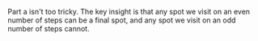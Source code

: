 Part a isn't too tricky. The key insight is that any spot we visit on an even number of steps can be a final spot, and any spot we visit on an odd number of steps cannot.